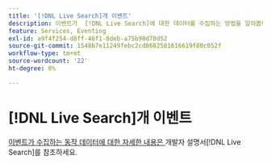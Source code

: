 ```yaml
---
title: '[!DNL Live Search]개 이벤트'
description: 이벤트가  [!DNL Live Search]에 대한 데이터를 수집하는 방법을 알아봅니다.
feature: Services, Eventing
exl-id: a9f4f254-d8ff-46f1-8deb-a75b90d70d52
source-git-commit: 1548b7e11249febc2cd8682581616619f80c052f
workflow-type: tm+mt
source-wordcount: '22'
ht-degree: 0%

---
```


# [!DNL Live Search]개 이벤트

[&#x200B; 이벤트가 수집하는 동작 데이터에 대한 자세한 내용은 &#x200B;](https://developer.adobe.com/commerce/services/shared-services/storefront-events/#live-search)개발자 설명서[!DNL Live Search]를 참조하세요.
